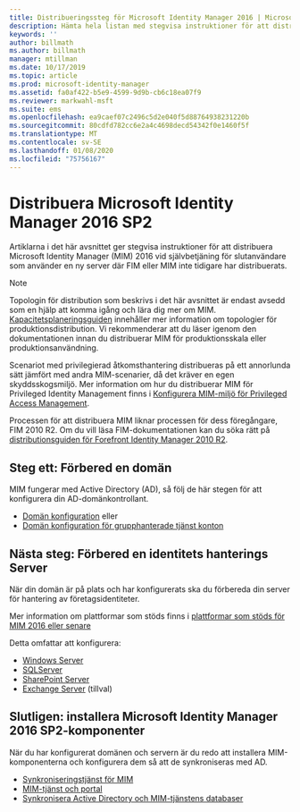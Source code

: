 ```yaml
---
title: Distribueringssteg för Microsoft Identity Manager 2016 | Microsoft Docs
description: Hämta hela listan med stegvisa instruktioner för att distribuera Microsoft Identity Manager 2016, från att förbereda miljön till att konfigurera portalerna.
keywords: ''
author: billmath
ms.author: billmath
manager: mtillman
ms.date: 10/17/2019
ms.topic: article
ms.prod: microsoft-identity-manager
ms.assetid: fa0af422-b5e9-4599-9d9b-cb6c18ea07f9
ms.reviewer: markwahl-msft
ms.suite: ems
ms.openlocfilehash: ea9caef07c2496c5d2e040f5d88764938231220b
ms.sourcegitcommit: 80cdfd782cc6e2a4c4698decd54342f0e1460f5f
ms.translationtype: MT
ms.contentlocale: sv-SE
ms.lasthandoff: 01/08/2020
ms.locfileid: "75756167"
---
```

# <a name="deploy-microsoft-identity-manager-2016-sp2"></a>Distribuera Microsoft Identity Manager 2016 SP2
Artiklarna i det här avsnittet ger stegvisa instruktioner för att distribuera Microsoft Identity Manager (MIM) 2016 vid självbetjäning för slutanvändare som använder en ny server där FIM eller MIM inte tidigare har distribuerats.

> [!NOTE]
> Topologin för distribution som beskrivs i det här avsnittet är endast avsedd som en hjälp att komma igång och lära dig mer om MIM.  [Kapacitetsplaneringsguiden](capacity-planning-guide.md) innehåller mer information om topologier för produktionsdistribution.  Vi rekommenderar att du läser igenom den dokumentationen innan du distribuerar MIM för produktionsskala eller produktionsanvändning.

Scenariot med privilegierad åtkomsthantering distribueras på ett annorlunda sätt jämfört med andra MIM-scenarier, då det kräver en egen skyddsskogsmiljö.  Mer information om hur du distribuerar MIM för Privileged Identity Management finns i [Konfigurera MIM-miljö för Privileged Access Management](./pam/configuring-mim-environment-for-pam.md).

Processen för att distribuera MIM liknar processen för dess föregångare, FIM 2010 R2. Om du vill läsa FIM-dokumentationen kan du söka rätt på [distributionsguiden för Forefront Identity Manager 2010 R2](https://technet.microsoft.com/library/jj134310).

## <a name="first-prepare-a-domain"></a>Steg ett: Förbered en domän
MIM fungerar med Active Directory (AD), så följ de här stegen för att konfigurera din AD-domänkontrollant.
- [Domän konfiguration](preparing-domain.md) eller
- [Domän konfiguration för grupphanterade tjänst konton](preparing-domain-gmsa.md)


## <a name="next-prepare-an-identity-management-servers"></a>Nästa steg: Förbered en identitets hanterings Server
När din domän är på plats och har konfigurerats ska du förbereda din server för hantering av företagsidentiteter.

Mer information om plattformar som stöds finns i [plattformar som stöds för MIM 2016 eller senare](microsoft-identity-manager-2016-supported-platforms.md)

 Detta omfattar att konfigurera:
- [Windows Server](prepare-server-ws2016.md)
- [SQLServer](prepare-server-sql2016.md)
- [SharePoint Server](prepare-server-sharepoint.md)
- [Exchange Server](prepare-server-exchange.md) (tillval)

## <a name="finally-install-microsoft-identity-manager-2016-sp2-components"></a>Slutligen: installera Microsoft Identity Manager 2016 SP2-komponenter
När du har konfigurerat domänen och servern är du redo att installera MIM-komponenterna och konfigurera dem så att de synkroniseras med AD.
- [Synkroniseringstjänst för MIM](install-mim-sync.md)
- [MIM-tjänst och portal](install-mim-service-portal.md)
- [Synkronisera Active Directory och MIM-tjänstens databaser](install-mim-sync-ad-service.md)

